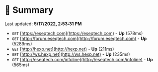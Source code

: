 # 📖 Summary
Last updated: **5/17/2022, 2:53:31 PM**

- `GET` [https://eseqtech.com](https://eseqtech.com) - **Up** (578ms)
- `GET` [http://forum.eseqtech.com](http://forum.eseqtech.com) - **Up** (5289ms)
- `GET` [http://hexp.net](http://hexp.net) - **Up** (211ms)
- `GET` [http://ws.hexp.net](http://ws.hexp.net) - **Up** (235ms)
- `GET` [http://eseqtech.com/infoline](http://eseqtech.com/infoline) - **Up** (565ms)
